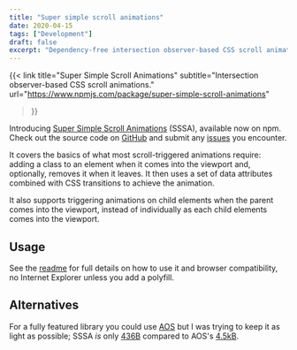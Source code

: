 ```yaml
---
title: "Super simple scroll animations"
date: 2020-04-15
tags: ["Development"]
draft: false
excerpt: "Dependency-free intersection observer-based CSS scroll animations package available now."
---
```


{{<
  link
  title="Super Simple Scroll Animations"
  subtitle="Intersection observer-based CSS scroll animations."
  url="https://www.npmjs.com/package/super-simple-scroll-animations"
>}}

Introducing [Super Simple Scroll Animations](https://www.npmjs.com/package/super-simple-scroll-animations) (SSSA), available now on npm. Check out the source code on [GitHub](https://github.com/csbrightside/super-simple-scroll-animations) and submit any [issues](https://github.com/csbrightside/super-simple-scroll-animations/issues) you encounter.

It covers the basics of what most scroll-triggered animations require: adding a class to an element when it comes into the viewport and, optionally, removes it when it leaves. It then uses a set of data attributes combined with CSS transitions to achieve the animation.

It also supports triggering animations on child elements when the parent comes into the viewport, instead of individually as each child elements comes into the viewport.

## Usage
See the [readme](https://www.npmjs.com/package/super-simple-scroll-animations) for full details on how to use it and browser compatibility, no Internet Explorer unless you add a polyfill.

## Alternatives
For a fully featured library you could use [AOS](https://michalsnik.github.io/aos/) but I was trying to keep it as light as possible; SSSA _is_ only [436B](https://bundlephobia.com/result?p=super-simple-scroll-animations@1.0.2) compared to AOS's [4.5kB](https://bundlephobia.com/result?p=aos@2.3.4).


